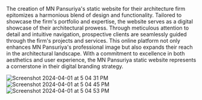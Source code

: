 The creation of MN Pansuriya's static website for their architecture firm epitomizes a harmonious blend of design and functionality. Tailored to showcase the firm's portfolio and expertise, the website serves as a digital showcase of their architectural prowess. Through meticulous attention to detail and intuitive navigation, prospective clients are seamlessly guided through the firm's projects and services. This online platform not only enhances MN Pansuriya's professional image but also expands their reach in the architectural landscape. With a commitment to excellence in both aesthetics and user experience, the MN Pansuriya static website represents a cornerstone in their digital branding strategy.


![Screenshot 2024-04-01 at 5 04 31 PM](https://github.com/NisargPatelDev/MN_Pansuriya/assets/80249414/84ff532e-568f-4e12-95c4-e78d3ba24f51)
![Screenshot 2024-04-01 at 5 04 45 PM](https://github.com/NisargPatelDev/MN_Pansuriya/assets/80249414/d1f49746-30a6-4587-bb5a-aeec6da7fed0)
![Screenshot 2024-04-01 at 5 04 53 PM](https://github.com/NisargPatelDev/MN_Pansuriya/assets/80249414/36db24e4-ea2e-4610-9edc-b88026b4a72f)
